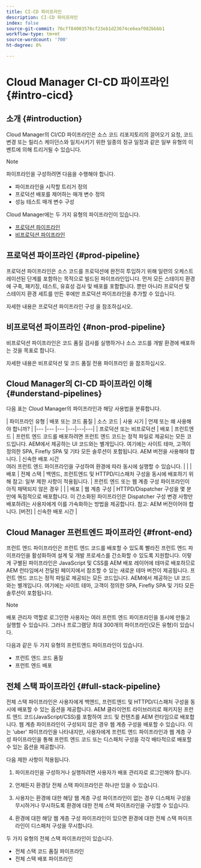 ```yaml
---
title: CI-CD 파이프라인
description: CI-CD 파이프라인
index: false
source-git-commit: 76cff84003576cf23eb1d23674ce6eaf082bbbb1
workflow-type: tm+mt
source-wordcount: '700'
ht-degree: 0%

---
```



# Cloud Manager CI-CD 파이프라인 {#intro-cicd}

## 소개 {#introduction}

Cloud Manager의 CI/CD 파이프라인은 소스 코드 리포지토리의 끌어오기 요청, 코드 변경 또는 릴리스 케이던스와 일치시키기 위한 일종의 정규 일정과 같은 일부 유형의 이벤트에 의해 트리거될 수 있습니다.

>[!NOTE]
>파이프라인을 구성하려면 다음을 수행해야 합니다.
>* 파이프라인을 시작할 트리거 정의
>* 프로덕션 배포를 제어하는 매개 변수 정의
>* 성능 테스트 매개 변수 구성


Cloud Manager에는 두 가지 유형의 파이프라인이 있습니다.

* [프로덕션 파이프라인](#prod-pipeline)
* [비프로덕션 파이프라인](#non-prod-pipeline)

## 프로덕션 파이프라인 {#prod-pipeline}

프로덕션 파이프라인은 소스 코드를 프로덕션에 완전히 투입하기 위해 일련의 오케스트레이션된 단계를 포함하는 목적으로 빌드된 파이프라인입니다. 먼저 모든 스테이지 환경에 구축, 패키징, 테스트, 유효성 검사 및 배포를 포함합니다. 뿐만 아니라 프로덕션 및 스테이지 환경 세트를 만든 후에만 프로덕션 파이프라인을 추가할 수 있습니다.

자세한 내용은 프로덕션 파이프라인 구성 을 참조하십시오.


## 비프로덕션 파이프라인 {#non-prod-pipeline}

비프로덕션 파이프라인은 코드 품질 검사를 실행하거나 소스 코드를 개발 환경에 배포하는 것을 목표로 합니다.

자세한 내용은 비프로덕션 및 코드 품질 전용 파이프라인 을 참조하십시오.

## Cloud Manager의 CI-CD 파이프라인 이해 {#understand-pipelines}

다음 표는 Cloud Manager의 파이프라인과 해당 사용법을 분류합니다.

| 파이프라인 유형 | 배포 또는 코드 품질 | 소스 코드 | 사용 시기 | 언제 또는 왜 사용해야 합니까? |
|--- |--- |--- |---|---|---|
| 프로덕션 또는 비프로덕션 | 배포 | 프런트엔드 | 프런트 엔드 코드를 배포하려면 프런트 엔드 코드는 정적 파일로 제공되는 모든 코드입니다. AEM에서 제공하는 UI 코드와는 별개입니다. 여기에는 사이트 테마, 고객이 정의한 SPA, Firefly SPA 및 기타 모든 솔루션이 포함됩니다. AEM 버전을 사용해야 합니다. | 신속한 배포 시간<br> 여러 프런트 엔드 파이프라인을 구성하여 환경에 따라 동시에 실행할 수 있습니다. |
|  | 배포 | 전체 스택 | 백엔드, 프런트엔드 및 HTTPD/디스패처 구성을 동시에 배포하기 위해 참고: 일부 제한 사항이 적용됩니다. | 프런트 엔드 또는 웹 계층 구성 파이프라인이 아직 채택되지 않은 경우 |
|  | 배포 | 웹 계층 구성 | HTTPD/Dispatcher 구성을 몇 분 만에 독점적으로 배포합니다.  이 간소화된 파이프라인은 Dispatcher 구성 변경 사항만 배포하려는 사용자에게 이를 가속화하는 방법을 제공합니다. 참고: AEM 버전이어야 합니다. [버전] | 신속한 배포 시간 |



## Cloud Manager 프런트엔드 파이프라인 {#front-end}

프런트 엔드 파이프라인은 프런트 엔드 코드를 배포할 수 있도록 빨라진 프런트 엔드 파이프라인을 활성화하여 설계 및 개발 프로세스를 간소화할 수 있도록 지원합니다. 이렇게 구별된 파이프라인은 JavaScript 및 CSS를 AEM 배포 레이어에 테마로 배포하므로 AEM 런타임에서 전달된 페이지에서 참조할 수 있는 새로운 테마 버전이 제공됩니다. 프런트 엔드 코드는 정적 파일로 제공되는 모든 코드입니다. AEM에서 제공하는 UI 코드와는 별개입니다. 여기에는 사이트 테마, 고객이 정의한 SPA, Firefly SPA 및 기타 모든 솔루션이 포함됩니다.

>[!NOTE]
>배포 관리자 역할로 로그인한 사용자는 여러 프런트 엔드 파이프라인을 동시에 만들고 실행할 수 있습니다. 그러나 프로그램당 최대 300개의 파이프라인(모든 유형)이 있습니다.

다음과 같은 두 가지 유형의 프런트엔드 파이프라인이 있습니다.

* 프런트 엔드 코드 품질
* 프런트 엔드 배포

## 전체 스택 파이프라인 {#full-stack-pipeline}

전체 스택 파이프라인은 사용자에게 백엔드, 프런트엔드 및 HTTPD/디스패처 구성을 동시에 배포할 수 있는 옵션을 제공합니다.  AEM 클라이언트 라이브러리로 패키지된 프런트 엔드 코드(JavaScript/CSS)를 포함하여 코드 및 컨텐츠를 AEM 런타임으로 배포합니다. 웹 계층 파이프라인이 구성되지 않은 경우 웹 계층 구성을 배포할 수 있습니다. 이는 &#39;uber&#39; 파이프라인을 나타내지만, 사용자에게 프런트 엔드 파이프라인과 웹 계층 구성 파이프라인을 통해 프런트 엔드 코드 또는 디스패처 구성을 각각 배타적으로 배포할 수 있는 옵션을 제공합니다.


다음 제한 사항이 적용됩니다.

1. 파이프라인을 구성하거나 실행하려면 사용자가 배포 관리자로 로그인해야 합니다.

1. 언제든지 환경당 전체 스택 파이프라인은 하나만 있을 수 있습니다.

1. 사용자는 환경에 대한 해당 웹 계층 구성 파이프라인이 없는 경우 디스패처 구성을 무시하거나 무시하도록 환경에 대한 전체 스택 파이프라인을 구성할 수 있습니다.

1. 환경에 대한 해당 웹 계층 구성 파이프라인이 있으면 환경에 대한 전체 스택 파이프라인이 디스패처 구성을 무시합니다.

두 가지 유형의 전체 스택 파이프라인이 있습니다.

* 전체 스택 코드 품질 파이프라인
* 전체 스택 배포 파이프라인

